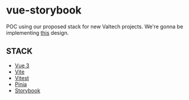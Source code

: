 

# vue-storybook

POC using our proposed stack for new Valtech projects. 
We're gonna be implementing [this](https://www.figma.com/file/nP56f2JDuB1ckw9o5qWD1m/Find-Travel-Web-App-(Community)?node-id=0%3A1) design.

## STACK
- [Vue 3](https://vuejs.org/guide/introduction.html)
- [Vite](https://vitejs.dev/guide/)
- [Vitest](https://vitest.dev/guide/)
- [Pinia](https://pinia.vuejs.org/introduction.html)
- [Storybook](https://storybook.js.org/docs/vue/get-started/introduction)

